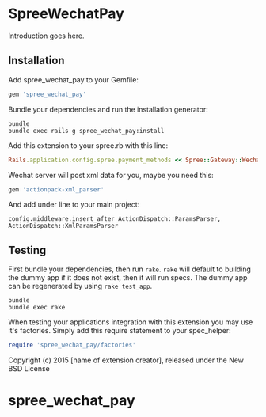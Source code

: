 SpreeWechatPay
==============

Introduction goes here.

Installation
------------

Add spree_wechat_pay to your Gemfile:

```ruby
gem 'spree_wechat_pay'
```

Bundle your dependencies and run the installation generator:

```shell
bundle
bundle exec rails g spree_wechat_pay:install
```

Add this extension to your spree.rb with this line:

```ruby
Rails.application.config.spree.payment_methods << Spree::Gateway::WechatPay
```
Wechat server will post xml data for you, maybe you need this:

```ruby
gem 'actionpack-xml_parser'
```

And add under line to your main project:

```
config.middleware.insert_after ActionDispatch::ParamsParser, ActionDispatch::XmlParamsParser
```



Testing
-------

First bundle your dependencies, then run `rake`. `rake` will default to building the dummy app if it does not exist, then it will run specs. The dummy app can be regenerated by using `rake test_app`.

```shell
bundle
bundle exec rake
```

When testing your applications integration with this extension you may use it's factories.
Simply add this require statement to your spec_helper:

```ruby
require 'spree_wechat_pay/factories'
```

Copyright (c) 2015 [name of extension creator], released under the New BSD License
# spree_wechat_pay
